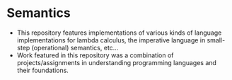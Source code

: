 # Semantics

- This repository features implementations of various kinds of language implementations for lambda calculus, the imperative language in small-step (operational) semantics, etc...
- Work featured in this repository was a combination of projects/assignments in understanding programming languages and their foundations.
